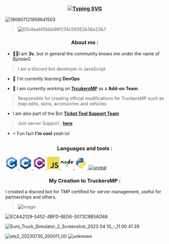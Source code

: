 
<h3 align="center">
  <a href="https://git.io/typing-svg">
                        <img src="https://readme-typing-svg.demolab.com?font=Fira+Code&size=30&pause=1000&color=001BF7&vCenter=true&random=false&width=460&height=100&lines=Hey+there%F0%9F%91%8B;I+am+3vfi.Developer" alt="Typing SVG" /></a>
</a>
</h3>

![180607121959641503](https://github.com/3vfi-dev/3vfi-dev/assets/123122023/4e111216-4100-42bb-ba0c-210732d388c4)
> ![00c6eaf45bbb99f274c59352b36e23b7](https://github.com/3vfi-dev/3vfi-dev/assets/123122023/8fb8117e-b0cd-4ea4-bfc1-8c6c7b7ecd58)
 
<h3 align="center">About me :</h3>

- 🧍‍♂️I am __3v__, but in general the community knows me under the name of *BptisteG*

> I am a discord bot developer in JavaScript

- 🌱 I'm currently learning **DevOps**

 
- 🔭 I am currently working on **[TrcukersMP](https://truckersmp.com/)** as a **Add-on Team**.
 
> Responsible for creating official modifications for TruckersMP such as map edits, skins, accessories and vehicles 
 
-  I am also part of the Bot **[Ticket Tool Support Team](https://tickettool.xyz/)**
> Join server Support : **[here](https:discord.gg/Tickettool)**

- ⚡ Fun fact **I'm cool** yeah lol


<h3 align="center">Languages and tools :</h3>

<p align="left"> <a href="https://www.cprogramming.com/" target="_blank" rel="noreferrer"> <img src="https://raw.githubusercontent.com/devicons/devicon/master/icons/c/c-original.svg" alt="c" width="40" height="40"/> </a> <a href="https://www.w3schools.com/cpp/" target="_blank" rel="noreferrer"> <img src="https://raw.githubusercontent.com/devicons/devicon/master/icons/cplusplus/cplusplus-original.svg" alt="cplusplus" width="40" height="40"/> </a> <a href="https://www.w3schools.com/cs/" target="_blank" rel="noreferrer"> <img src="https://raw.githubusercontent.com/devicons/devicon/master/icons/csharp/csharp-original.svg" alt="csharp" width="40" height="40"/> </a> <a href="https://developer.mozilla.org/en-US/docs/Web/JavaScript" target="_blank" rel="noreferrer"> <img src="https://raw.githubusercontent.com/devicons/devicon/master/icons/javascript/javascript-original.svg" alt="javascript" width="40" height="40"/> </a> <a href="https://nodejs.org" target="_blank" rel="noreferrer"> <img src="https://raw.githubusercontent.com/devicons/devicon/master/icons/nodejs/nodejs-original-wordmark.svg" alt="nodejs" width="40" height="40"/> </a> <a href="https://www.python.org" target="_blank" rel="noreferrer"> <img src="https://raw.githubusercontent.com/devicons/devicon/master/icons/python/python-original.svg" alt="python" width="40" height="40"/> </a> <a href="https://unrealengine.com/" target="_blank" rel="noreferrer"> <img src="https://raw.githubusercontent.com/kenangundogan/fontisto/036b7eca71aab1bef8e6a0518f7329f13ed62f6b/icons/svg/brand/unreal-engine.svg" alt="unreal" width="40" height="40"/> </a> </p>

<h3 align="center">My Creation to TruckersMP :</h3>
 I created a discord bot for TMP certified for server management, useful for partnerships and others.
 
> ![image](https://github.com/3vfi-dev/3vfi-dev/assets/123122023/dddbf542-a070-486c-9fd7-055328cf53f7)


![ECAA2129-5452-4BFD-8ED6-3073C9B5AD68](https://github.com/3vfi-dev/3vfi-dev/assets/123122023/ec3ed798-1365-4ee6-a522-77e71083bdc7)

![Euro_Truck_Simulator_2_Screenshot_2023 04 10_-_11 00 41 29](https://github.com/3vfi-dev/3vfi-dev/assets/123122023/2467d9b2-0936-4f7c-a723-8d802eeed150)


![ets2_20230730_200011_00](https://github.com/3vfi-dev/3vfi-dev/assets/123122023/c8e1ed55-57c2-4b52-8ea3-622290866cbc)
![unknown](https://github.com/3vfi-dev/3vfi-dev/assets/123122023/f403fa5f-71eb-4ec1-9195-016a772c6cff)






